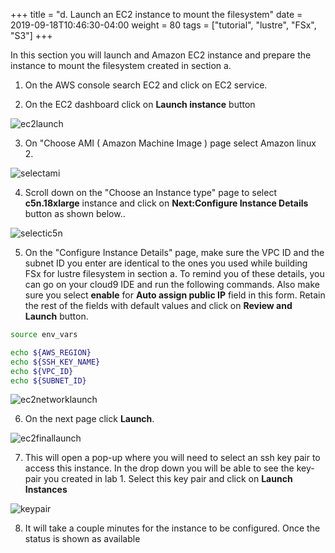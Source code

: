 +++
title = "d. Launch an EC2 instance to mount the filesystem"
date = 2019-09-18T10:46:30-04:00
weight = 80
tags = ["tutorial", "lustre", "FSx", "S3"]
+++

In this section you will launch and Amazon EC2 instance and prepare the instance to mount the filesystem created in section a.

1. On the AWS console search EC2 and click on EC2 service. 

2. On the EC2 dashboard click on **Launch instance** button

![ec2launch](/images/fsx-for-lustre-hsm/ec2launch.png)

3. On "Choose AMI ( Amazon Machine Image ) page select Amazon linux 2.

![selectami](/images/fsx-for-lustre-hsm/selectami.png)

4. Scroll down on the "Choose an Instance type" page to select **c5n.18xlarge** instance and click on **Next:Configure Instance Details** button as shown below..

![selectic5n](/images/fsx-for-lustre-hsm/selectc5n.png)

5. On the "Configure Instance Details" page, make sure the VPC ID and the subnet ID you enter are identical to the ones you used while building FSx for lustre filesystem in section a. To remind you of these details, you can go on your cloud9 IDE and run the following commands. Also make sure you select **enable** for **Auto assign public IP** field in this form. Retain the rest of the fields with default values and click on **Review and Launch** button.

```bash
source env_vars

echo ${AWS_REGION}
echo ${SSH_KEY_NAME}
echo ${VPC_ID}
echo ${SUBNET_ID}
```

![ec2networklaunch](/images/fsx-for-lustre-hsm/ec2networklaunch.png)

6. On the next page click **Launch**. 

![ec2finallaunch](/images/fsx-for-lustre-hsm/ec2finallaunch.png)

7. This will open a pop-up where you will need to select an ssh key pair to access this instance. In the drop down you will be able to see the key-pair you created in lab 1. Select this key pair and click on **Launch Instances**

![keypair](/images/fsx-for-lustre-hsm/keypair.png)

8. It will take a couple minutes for the instance to be configured. Once the status is shown as available 
